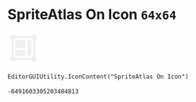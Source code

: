 # SpriteAtlas On Icon `64x64`
<img src="/img/SpriteAtlas%20On%20Icon.png" width=64 height=64>

``` CSharp
EditorGUIUtility.IconContent("SpriteAtlas On Icon")
```
```
-6491603305203484813
```
